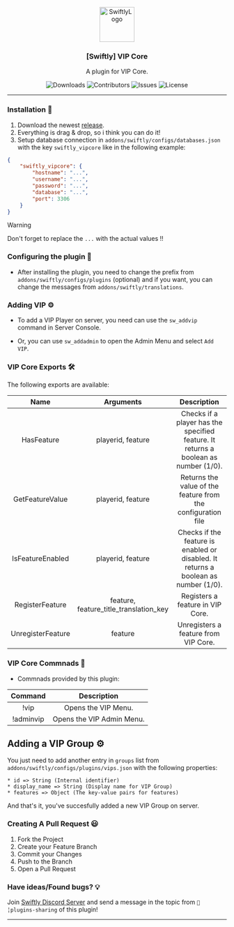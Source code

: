 <p align="center">
  <a href="https://github.com/swiftly-solution/swiftly_vipcore">
    <img src="https://cdn.swiftlycs2.net/swiftly-logo.png" alt="SwiftlyLogo" width="80" height="80">
  </a>

  <h3 align="center">[Swiftly] VIP Core</h3>

  <p align="center">
    A plugin for VIP Core.
    <br/>
  </p>
</p>

<p align="center">
  <img src="https://img.shields.io/github/downloads/swiftly-solution/swiftly_vipcore/total" alt="Downloads"> 
  <img src="https://img.shields.io/github/contributors/swiftly-solution/swiftly_vipcore?color=dark-green" alt="Contributors">
  <img src="https://img.shields.io/github/issues/swiftly-solution/swiftly_vipcore" alt="Issues">
  <img src="https://img.shields.io/github/license/swiftly-solution/swiftly_vipcore" alt="License">
</p>

---

### Installation 👀

1. Download the newest [release](https://github.com/swiftly-solution/swiftly_vipcore/releases).
2. Everything is drag & drop, so i think you can do it!
3. Setup database connection in `addons/swiftly/configs/databases.json` with the key `swiftly_vipcore` like in the following example:
```json
{
    "swiftly_vipcore": {
        "hostname": "...",
        "username": "...",
        "password": "...",
        "database": "...",
        "port": 3306
    }
}
```
> [!WARNING]
> Don't forget to replace the `...` with the actual values !!

### Configuring the plugin 🧐

* After installing the plugin, you need to change the prefix from `addons/swiftly/configs/plugins` (optional) and if you want, you can change the messages from `addons/swiftly/translations`.

### Adding VIP ⚙️

* To add a VIP Player on server, you need can use the `sw_addvip` command in Server Console.

* Or, you can use `sw_addadmin` to open the Admin Menu and select `Add VIP`.

### VIP Core Exports 🛠️

The following exports are available:

|     Name    |    Arguments    |                            Description                            |
|:-----------:|:---------------:|:-----------------------------------------------------------------:|
|   HasFeature  | playerid, feature | Checks if a player has the specified feature. It returns a boolean as number (1/0).  |
|   GetFeatureValue   |     playerid, feature    |                   Returns the value of the feature from the configuration file                   |
|   IsFeatureEnabled  |     playerid, feature    |                   Checks if the feature is enabled or disabled. It returns a boolean as number (1/0).                  |
|  RegisterFeature |     feature, feature_title_translation_key    |                  Registers a feature in VIP Core.                 |
| UnregisterFeature |     feature    |                 Unregisters a feature from VIP Core.                |

### VIP Core Commnads 💬

* Commnads provided by this plugin:

|      Command     |               Description              |
|:----------------:|:--------------------------------------:|
|   !vip  |        Opens the VIP Menu.        |
|     !adminvip    |        Opens the VIP Admin Menu.        |

## Adding a VIP Group ⚙️

You just need to add another entry in `groups` list from `addons/swiftly/configs/plugins/vips.json` with the following properties:

```
* id => String (Internal identifier)
* display_name => String (Display name for VIP Group)
* features => Object (The key-value pairs for features)
```

And that's it, you've succesfully added a new VIP Group on server.

### Creating A Pull Request 😃

1. Fork the Project
2. Create your Feature Branch
3. Commit your Changes
4. Push to the Branch
5. Open a Pull Request

### Have ideas/Found bugs? 💡
Join [Swiftly Discord Server](https://swiftlycs2.net/discord) and send a message in the topic from `📕╎plugins-sharing` of this plugin!

---
